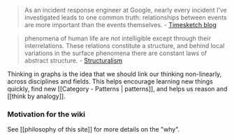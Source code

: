 > As an incident response engineer at Google, nearly every incident I’ve investigated leads to one common truth: relationships between events are more important than the events themselves. - [Timesketch blog](https://blog.timesketch.org/2017/12/05/thinking-in-graphs-exploring-with-timesketch/)

> phenomena of human life are not intelligible except through their interrelations. These relations constitute a structure, and behind local variations in the surface phenomena there are constant laws of abstract structure. - [Structuralism](https://en.wikipedia.org/wiki/Structuralism)

Thinking in graphs is the idea that we should link our thinking non-linearly, across disciplines and fields. This helps encourage learning new things quickly, find new [[Category - Patterns | patterns]], and helps us reason and [[think by analogy]]. 

### Motivation for the wiki
See [[philosophy of this site]] for more details on the "why".



